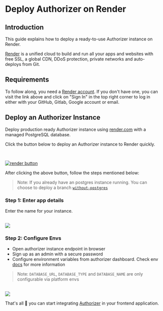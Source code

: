 # Deploy Authorizer on Render

## Introduction

This guide explains how to deploy a ready-to-use Authorizer instance on Render.

[Render](https://render.com/) is a unified cloud to build and run all your apps and websites with free SSL, a global CDN, DDoS protection, private networks and auto-deploys from Git.

## Requirements

To follow along, you need a [Render account](https://render.com/). If you don't have one, you can visit the link above and click on "Sign In" in the top right corner to log in either with your GitHub, Gitlab, Google account or email.

## Deploy an Authorizer Instance

Deploy production ready Authorizer instance using [render.com](https://github.com/authorizerdev/authorizer-render) with a managed PostgreSQL database.

Click the button below to deploy an Authorizer instance to Render quickly.

<br />

<a target="_blank" href="https://render.com/deploy?repo=https://github.com/authorizerdev/authorizer-render"><img alt="render button" src="https://render.com/images/deploy-to-render-button.svg" /></a>

After clicking the above button, follow the steps mentioned below:

> Note: If you already  have an postgres instance running. You can choose to deploy a branch [`without-postgres`](https://github.com/authorizerdev/authorizer-render/tree/without-postgres)

### Step 1: Enter app details

Enter the name for your instance.

<br />

<img src="/images/render_1.png" />

### Step 2: Configure Envs

- Open authorizer instance endpoint in browser
- Sign up as an admin with a secure password
- Configure environment variables from authorizer dashboard. Check env [docs](/core/env) for more information

> Note: `DATABASE_URL`, `DATABASE_TYPE` and `DATABASE_NAME` are only configurable via platform envs

<br/>

<img src="/images/render_2.png" />

That's all 🎉 you can start integrating [Authorizer](https://docs.authorizer.dev/getting-started) in your frontend application.
